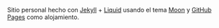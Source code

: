 Sitio personal hecho con [Jekyll](https://jekyllrb.com) + [Liquid](https://github.com/Shopify/liquid/wiki) usando el tema [Moon](http://taylantatli.github.io/Moon) y [GitHub Pages](https://pages.github.com) como alojamiento.
